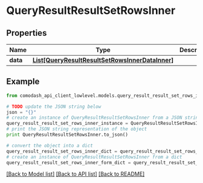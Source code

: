# QueryResultResultSetRowsInner


## Properties
Name | Type | Description | Notes
------------ | ------------- | ------------- | -------------
**data** | [**List[QueryResultResultSetRowsInnerDataInner]**](QueryResultResultSetRowsInnerDataInner.md) |  | [optional] 

## Example

```python
from comodash_api_client_lowlevel.models.query_result_result_set_rows_inner import QueryResultResultSetRowsInner

# TODO update the JSON string below
json = "{}"
# create an instance of QueryResultResultSetRowsInner from a JSON string
query_result_result_set_rows_inner_instance = QueryResultResultSetRowsInner.from_json(json)
# print the JSON string representation of the object
print QueryResultResultSetRowsInner.to_json()

# convert the object into a dict
query_result_result_set_rows_inner_dict = query_result_result_set_rows_inner_instance.to_dict()
# create an instance of QueryResultResultSetRowsInner from a dict
query_result_result_set_rows_inner_form_dict = query_result_result_set_rows_inner.from_dict(query_result_result_set_rows_inner_dict)
```
[[Back to Model list]](../README.md#documentation-for-models) [[Back to API list]](../README.md#documentation-for-api-endpoints) [[Back to README]](../README.md)


